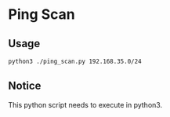 Ping Scan
=========

## Usage

```bash
python3 ./ping_scan.py 192.168.35.0/24
```


## Notice

This python script needs to execute in python3.
